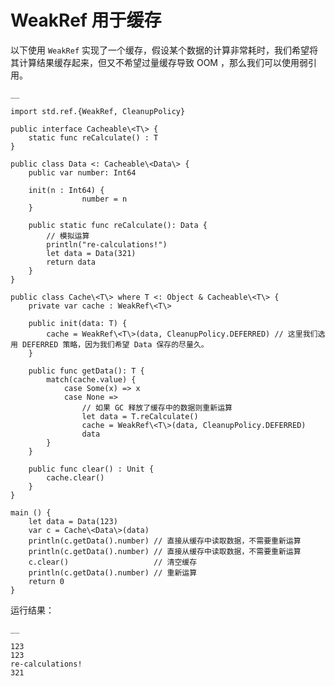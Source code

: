 
# WeakRef 用于缓存

以下使用 `WeakRef` 实现了一个缓存，假设某个数据的计算非常耗时，我们希望将其计算结果缓存起来，但又不希望过量缓存导致 OOM ，那么我们可以使用弱引用。
    
    __
    
    import std.ref.{WeakRef, CleanupPolicy}
    
    public interface Cacheable\<T\> {
        static func reCalculate() : T
    }
    
    public class Data <: Cacheable\<Data\> {
        public var number: Int64
    
        init(n : Int64) {
                    number = n
        }
    
        public static func reCalculate(): Data {
            // 模拟运算
            println("re-calculations!")
            let data = Data(321)
            return data
        }
    }
    
    public class Cache\<T\> where T <: Object & Cacheable\<T\> {
        private var cache : WeakRef\<T\>
    
        public init(data: T) {
            cache = WeakRef\<T\>(data, CleanupPolicy.DEFERRED) // 这里我们选用 DEFERRED 策略，因为我们希望 Data 保存的尽量久。
        }
    
        public func getData(): T {
            match(cache.value) {
                case Some(x) => x
                case None =>
                    // 如果 GC 释放了缓存中的数据则重新运算
                    let data = T.reCalculate()
                    cache = WeakRef\<T\>(data, CleanupPolicy.DEFERRED)
                    data
            }
        }
    
        public func clear() : Unit {
            cache.clear()
        }
    }
    
    main () {
        let data = Data(123)
        var c = Cache\<Data\>(data)
        println(c.getData().number) // 直接从缓存中读取数据，不需要重新运算
        println(c.getData().number) // 直接从缓存中读取数据，不需要重新运算
        c.clear()                   // 清空缓存
        println(c.getData().number) // 重新运算
        return 0
    }
    
运行结果：
    
    __
    
    123
    123
    re-calculations!
    321